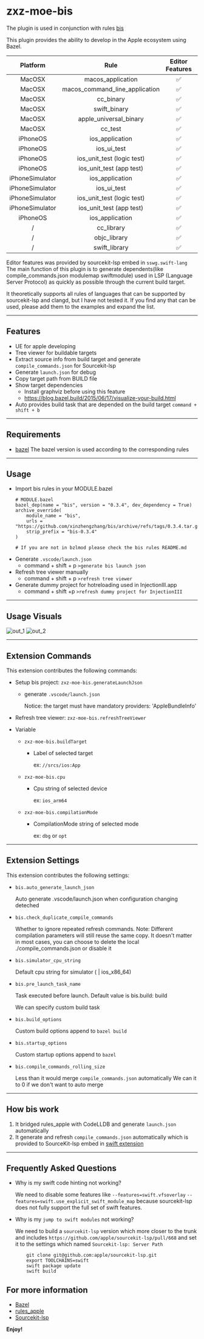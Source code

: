 # zxz-moe-bis

The plugin is used in conjunction with rules [bis](github.com:xinzhengzhang/bis)

This plugin provides the ability to develop in the Apple ecosystem using Bazel.

| Platform | Rule | Editor Features | Debugging |
|:------:|:-----:|:--------:|:--------:|
| MacOSX | macos_application  | ✅  | ✅  |
| MacOSX | macos_command_line_application  | ✅  | ✅  |
| MacOSX | cc_binary  | ✅   | ✅   |
| MacOSX | swift_binary  | ✅  | ✅   |
| MacOSX | apple_universal_binary  | ✅  |  ✅   |
| MacOSX | cc_test  | ✅   | ✅   |
| iPhoneOS | ios_application  | ✅  | ✅  |
| iPhoneOS | ios_ui_test  | ✅  | ❌  |
| iPhoneOS | ios_unit_test (logic test)  | ✅ |  / |
| iPhoneOS | ios_unit_test (app test)  | ✅ |  ✅ |
| iPhoneSimulator | ios_application  | ✅  | ✅ |
| iPhoneSimulator | ios_ui_test  | ✅  | ❌  |
| iPhoneSimulator | ios_unit_test (logic test)  | ✅ |  ✅ |
| iPhoneSimulator | ios_unit_test (app test)  | ✅ |  ✅ |
| iPhoneOS | ios_application  | ✅  | ✅  |
| / | cc_library  | ✅ | / |
| / | objc_library  | ✅ | / |
| / | swift_library  | ✅ | / |

Editor features was provided by sourcekit-lsp embed in `sswg.swift-lang` The main function of this plugin is to generate dependents(like compile_commands.json modulemap swiftmodule) used in LSP (Language Server Protocol) as quickly as possible through the current build target.

It theoretically supports all rules of languages that can be supported by sourcekit-lsp and clangd, but I have not tested it. If you find any that can be used, please add them to the examples and expand the list.

---
## Features

* UE for apple developing
* Tree viewer for buildable targets
* Extract source info from build target and generate `compile_commands.json` for Sourcekit-lsp
* Generate `launch.json` for debug
* Copy target path from BUILD file
* Show target dependencies
    * Install graphviz before using this feature
    * https://blog.bazel.build/2015/06/17/visualize-your-build.html
* Auto provides build task that are depended on the build target `command + shift + b`

---
## Requirements

* [bazel](http://github.com/bazelbuild/bazel) The bazel version is used according to the corresponding rules

---
## Usage

* Import bis rules in your MODULE.bazel
    ```
    # MODULE.bazel
    bazel_dep(name = "bis", version = "0.3.4", dev_dependency = True)
    archive_override(
        module_name = "bis",
        urls = "https://github.com/xinzhengzhang/bis/archive/refs/tags/0.3.4.tar.gz",
        strip_prefix = "bis-0.3.4"
    )

    # If you are not in bzlmod please check the bis rules README.md
    ```
* Generate `.vscode/launch.json`
    * command + shift + p `>generate bis launch json`
* Refresh tree viewer manually
    * command + shift + p `>refresh tree viewer`
* Generate dummy project for hotreloading used in InjectionIII.app
    * command + shift +p `>refresh dummy project for InjectionIII`
---

## Usage Visuals
![out_1](https://user-images.githubusercontent.com/1487445/228768773-db799a39-99fe-42c5-8e5f-dcc6a4b281cb.gif)
![out_2](https://user-images.githubusercontent.com/1487445/209274776-b4c8c7b3-0b1b-4376-88c4-c1739422fc90.gif)



---
## Extension Commands
This extension contributes the following commands:
* Setup bis project: `zxz-moe-bis.generateLaunchJson`
    * generate `.vscode/launch.json`

        Notice: the target must have mandatory providers: 'AppleBundleInfo'

* Refresh tree viewer: `zxz-moe-bis.refreshTreeViewer`

* Variable
    * `zxz-moe-bis.buildTarget`
        * Label of selected target
            
            ex: `//srcs/ios:App`
    * `zxz-moe-bis.cpu`
        * Cpu string of selected device

            ex: `ios_arm64`
    * `zxz-moe-bis.compilationMode`
        * CompilationMode string of selected mode

            ex: `dbg` or `opt`

---
## Extension Settings

This extension contributes the following settings:

* `bis.auto_generate_launch_json`

    Auto generate .vscode/launch.json when configuration changing deteched 

* `bis.check_duplicate_compile_commands`

    Whether to ignore repeated refresh commands. Note: Different compilation parameters will still reuse the same copy. It doesn't matter in most cases, you can choose to delete the local ./compile_commands.json or disable it

* `bis.simulator_cpu_string`

    Default cpu string for simulator ( | ios_x86_64)

* `bis.pre_launch_task_name`

    Task executed before launch. Default value is bis.build: build
    
    We can specify custom build task

* `bis.build_options`
    
    Custom build options append to `bazel build`

* `bis.startup_options`

    Custom startup options append to `bazel`

* `bis.compile_commands_rolling_size`
    
    Less than it would merge `compile_commands.json` automatically
    We can it to 0 if we don't want to auto merge

---
## How bis work

1. It bridged rules_apple with CodeLLDB and generate `launch.json` automatically
2. It generate and refresh `compile_commands.json` automatically which is provided to SourceKit-lsp embed in [swift extension](https://marketplace.visualstudio.com/items?itemName=sswg.swift-lang)

---
## Frequently Asked Questions

* Why is my swift code hinting not working?

   We need to disable some features like `--features=swift.vfsoverlay` `--features=swift.use_explicit_swift_module_map` because sourcekit-lsp does not fully support the full set of swift features.

* Why is my `jump to swift modules` not working?

    We need to build a `sourcekit-lsp` version which more closer to the trunk and includes `https://github.com/apple/sourcekit-lsp/pull/668` and set it to the settings which named `Sourcekit-lsp: Server Path`

    ```
        git clone git@github.com:apple/sourcekit-lsp.git
        export TOOLCHAINS=swift
        swift package update
        swift build
    ```



## For more information

* [Bazel](http://bazel.build)
* [rules_apple](http://github.com/bazelbuild/rules_apple)
* [Sourcekit-lsp](https://github.com/apple/sourcekit-lsp)

**Enjoy!**
